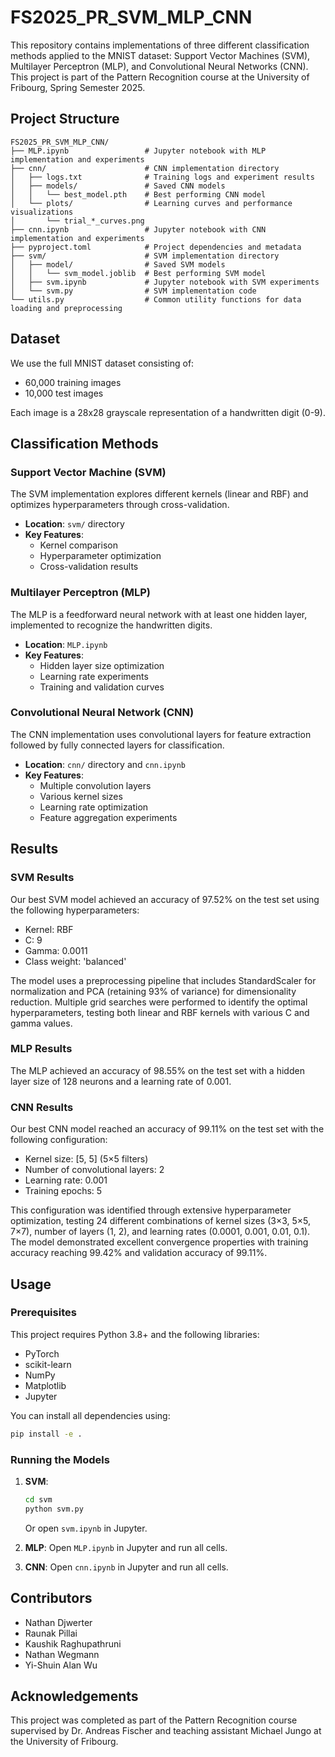# FS2025_PR_SVM_MLP_CNN

This repository contains implementations of three different classification methods applied to the MNIST dataset: Support Vector Machines (SVM), Multilayer Perceptron (MLP), and Convolutional Neural Networks (CNN). This project is part of the Pattern Recognition course at the University of Fribourg, Spring Semester 2025.

## Project Structure

```
FS2025_PR_SVM_MLP_CNN/
├── MLP.ipynb                 # Jupyter notebook with MLP implementation and experiments
├── cnn/                      # CNN implementation directory
│   ├── logs.txt              # Training logs and experiment results
│   ├── models/               # Saved CNN models
│   │   └── best_model.pth    # Best performing CNN model
│   └── plots/                # Learning curves and performance visualizations
│       └── trial_*_curves.png
├── cnn.ipynb                 # Jupyter notebook with CNN implementation and experiments
├── pyproject.toml            # Project dependencies and metadata
├── svm/                      # SVM implementation directory
│   ├── model/                # Saved SVM models
│   │   └── svm_model.joblib  # Best performing SVM model
│   ├── svm.ipynb             # Jupyter notebook with SVM experiments
│   └── svm.py                # SVM implementation code
└── utils.py                  # Common utility functions for data loading and preprocessing
```

## Dataset

We use the full MNIST dataset consisting of:
- 60,000 training images
- 10,000 test images

Each image is a 28x28 grayscale representation of a handwritten digit (0-9).

## Classification Methods

### Support Vector Machine (SVM)

The SVM implementation explores different kernels (linear and RBF) and optimizes hyperparameters through cross-validation.

- **Location**: `svm/` directory
- **Key Features**:
  - Kernel comparison
  - Hyperparameter optimization
  - Cross-validation results

### Multilayer Perceptron (MLP)

The MLP is a feedforward neural network with at least one hidden layer, implemented to recognize the handwritten digits.

- **Location**: `MLP.ipynb`
- **Key Features**:
  - Hidden layer size optimization
  - Learning rate experiments
  - Training and validation curves

### Convolutional Neural Network (CNN)

The CNN implementation uses convolutional layers for feature extraction followed by fully connected layers for classification.

- **Location**: `cnn/` directory and `cnn.ipynb`
- **Key Features**:
  - Multiple convolution layers
  - Various kernel sizes
  - Learning rate optimization
  - Feature aggregation experiments

## Results

### SVM Results

Our best SVM model achieved an accuracy of 97.52% on the test set using the following hyperparameters:
- Kernel: RBF
- C: 9
- Gamma: 0.0011
- Class weight: 'balanced'

The model uses a preprocessing pipeline that includes StandardScaler for normalization and PCA (retaining 93% of variance) for dimensionality reduction. Multiple grid searches were performed to identify the optimal hyperparameters, testing both linear and RBF kernels with various C and gamma values.

### MLP Results

The MLP achieved an accuracy of 98.55% on the test set with a hidden layer size of 128 neurons and a learning rate of 0.001.

### CNN Results

Our best CNN model reached an accuracy of 99.11% on the test set with the following configuration:
- Kernel size: [5, 5] (5×5 filters)
- Number of convolutional layers: 2
- Learning rate: 0.001
- Training epochs: 5

This configuration was identified through extensive hyperparameter optimization, testing 24 different combinations of kernel sizes (3×3, 5×5, 7×7), number of layers (1, 2), and learning rates (0.0001, 0.001, 0.01, 0.1). The model demonstrated excellent convergence properties with training accuracy reaching 99.42% and validation accuracy of 99.11%.

## Usage

### Prerequisites

This project requires Python 3.8+ and the following libraries:
- PyTorch
- scikit-learn
- NumPy
- Matplotlib
- Jupyter

You can install all dependencies using:

```bash
pip install -e .
```

### Running the Models

1. **SVM**:
   ```bash
   cd svm
   python svm.py
   ```
   Or open `svm.ipynb` in Jupyter.

2. **MLP**:
   Open `MLP.ipynb` in Jupyter and run all cells.

3. **CNN**:
   Open `cnn.ipynb` in Jupyter and run all cells.

## Contributors

- Nathan Djwerter
- Raunak Pillai
- Kaushik Raghupathruni
- Nathan Wegmann
- Yi-Shuin Alan Wu

## Acknowledgements

This project was completed as part of the Pattern Recognition course supervised by Dr. Andreas Fischer and teaching assistant Michael Jungo at the University of Fribourg.
